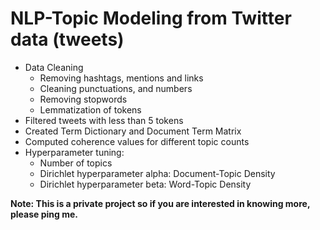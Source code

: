 # NLP-Topic Modeling from Twitter data (tweets)

* Data Cleaning
  * Removing hashtags, mentions and links
  * Cleaning punctuations, and numbers
  * Removing stopwords
  * Lemmatization of tokens
* Filtered tweets with less than 5 tokens
* Created Term Dictionary and Document Term Matrix
* Computed coherence values for different topic counts
* Hyperparameter tuning:
  * Number of topics
  * Dirichlet hyperparameter alpha: Document-Topic Density
  * Dirichlet hyperparameter beta: Word-Topic Density

**Note: This is a private project so if you are interested in knowing more, please ping me.**
